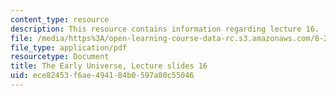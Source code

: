 ```yaml
---
content_type: resource
description: This resource contains information regarding lecture 16.
file: /media/https%3A/open-learning-course-data-rc.s3.amazonaws.com/8-286-the-early-universe-fall-2013/ece82453f6ae494184b0597a80c55046_MIT8_286F13_lec16.pdf
file_type: application/pdf
resourcetype: Document
title: The Early Universe, Lecture slides 16
uid: ece82453-f6ae-4941-84b0-597a80c55046
---
```

